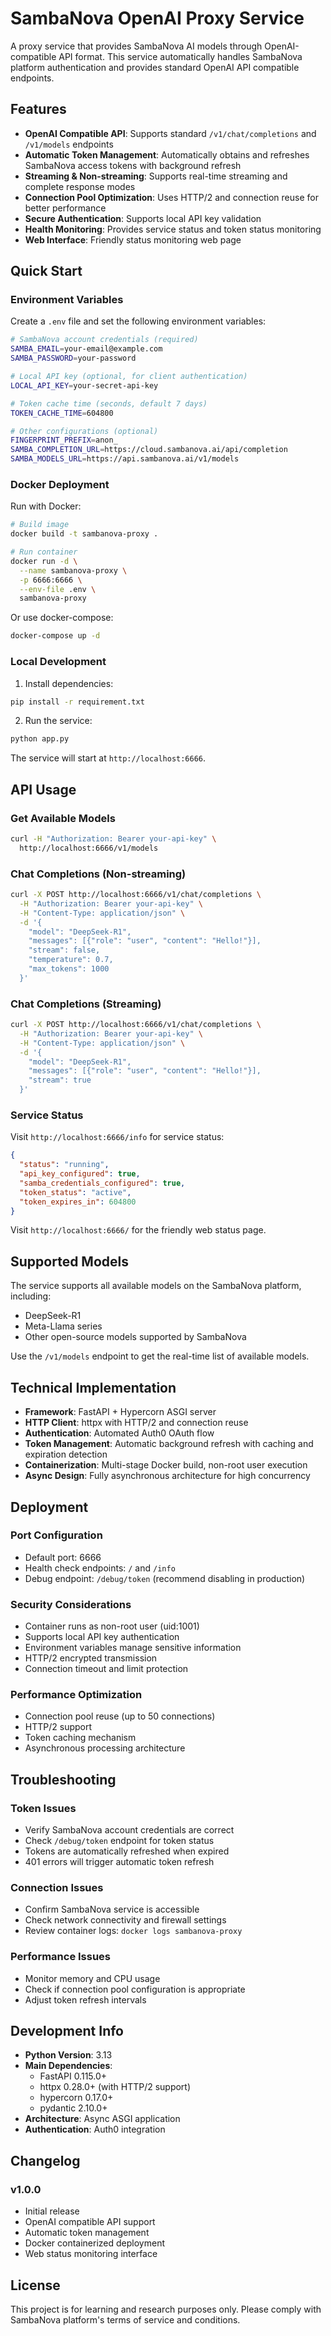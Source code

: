 # SambaNova OpenAI Proxy Service

A proxy service that provides SambaNova AI models through OpenAI-compatible API format. This service automatically handles SambaNova platform authentication and provides standard OpenAI API compatible endpoints.

## Features

- **OpenAI Compatible API**: Supports standard `/v1/chat/completions` and `/v1/models` endpoints
- **Automatic Token Management**: Automatically obtains and refreshes SambaNova access tokens with background refresh
- **Streaming & Non-streaming**: Supports real-time streaming and complete response modes
- **Connection Pool Optimization**: Uses HTTP/2 and connection reuse for better performance
- **Secure Authentication**: Supports local API key validation
- **Health Monitoring**: Provides service status and token status monitoring
- **Web Interface**: Friendly status monitoring web page

## Quick Start

### Environment Variables

Create a `.env` file and set the following environment variables:

```bash
# SambaNova account credentials (required)
SAMBA_EMAIL=your-email@example.com
SAMBA_PASSWORD=your-password

# Local API key (optional, for client authentication)
LOCAL_API_KEY=your-secret-api-key

# Token cache time (seconds, default 7 days)
TOKEN_CACHE_TIME=604800

# Other configurations (optional)
FINGERPRINT_PREFIX=anon_
SAMBA_COMPLETION_URL=https://cloud.sambanova.ai/api/completion
SAMBA_MODELS_URL=https://api.sambanova.ai/v1/models
```

### Docker Deployment

Run with Docker:

```bash
# Build image
docker build -t sambanova-proxy .

# Run container
docker run -d \
  --name sambanova-proxy \
  -p 6666:6666 \
  --env-file .env \
  sambanova-proxy
```

Or use docker-compose:

```bash
docker-compose up -d
```

### Local Development

1. Install dependencies:
```bash
pip install -r requirement.txt
```

2. Run the service:
```bash
python app.py
```

The service will start at `http://localhost:6666`.

## API Usage

### Get Available Models

```bash
curl -H "Authorization: Bearer your-api-key" \
  http://localhost:6666/v1/models
```

### Chat Completions (Non-streaming)

```bash
curl -X POST http://localhost:6666/v1/chat/completions \
  -H "Authorization: Bearer your-api-key" \
  -H "Content-Type: application/json" \
  -d '{
    "model": "DeepSeek-R1",
    "messages": [{"role": "user", "content": "Hello!"}],
    "stream": false,
    "temperature": 0.7,
    "max_tokens": 1000
  }'
```

### Chat Completions (Streaming)

```bash
curl -X POST http://localhost:6666/v1/chat/completions \
  -H "Authorization: Bearer your-api-key" \
  -H "Content-Type: application/json" \
  -d '{
    "model": "DeepSeek-R1",
    "messages": [{"role": "user", "content": "Hello!"}],
    "stream": true
  }'
```

### Service Status

Visit `http://localhost:6666/info` for service status:

```json
{
  "status": "running",
  "api_key_configured": true,
  "samba_credentials_configured": true,
  "token_status": "active",
  "token_expires_in": 604800
}
```

Visit `http://localhost:6666/` for the friendly web status page.

## Supported Models

The service supports all available models on the SambaNova platform, including:

- DeepSeek-R1
- Meta-Llama series
- Other open-source models supported by SambaNova

Use the `/v1/models` endpoint to get the real-time list of available models.

## Technical Implementation

- **Framework**: FastAPI + Hypercorn ASGI server
- **HTTP Client**: httpx with HTTP/2 and connection reuse
- **Authentication**: Automated Auth0 OAuth flow
- **Token Management**: Automatic background refresh with caching and expiration detection
- **Containerization**: Multi-stage Docker build, non-root user execution
- **Async Design**: Fully asynchronous architecture for high concurrency

## Deployment

### Port Configuration
- Default port: 6666
- Health check endpoints: `/` and `/info`
- Debug endpoint: `/debug/token` (recommend disabling in production)

### Security Considerations
- Container runs as non-root user (uid:1001)
- Supports local API key authentication
- Environment variables manage sensitive information
- HTTP/2 encrypted transmission
- Connection timeout and limit protection

### Performance Optimization
- Connection pool reuse (up to 50 connections)
- HTTP/2 support
- Token caching mechanism
- Asynchronous processing architecture

## Troubleshooting

### Token Issues
- Verify SambaNova account credentials are correct
- Check `/debug/token` endpoint for token status
- Tokens are automatically refreshed when expired
- 401 errors will trigger automatic token refresh

### Connection Issues
- Confirm SambaNova service is accessible
- Check network connectivity and firewall settings
- Review container logs: `docker logs sambanova-proxy`

### Performance Issues
- Monitor memory and CPU usage
- Check if connection pool configuration is appropriate
- Adjust token refresh intervals

## Development Info

- **Python Version**: 3.13
- **Main Dependencies**: 
  - FastAPI 0.115.0+
  - httpx 0.28.0+ (with HTTP/2 support)
  - hypercorn 0.17.0+
  - pydantic 2.10.0+
- **Architecture**: Async ASGI application
- **Authentication**: Auth0 integration

## Changelog

### v1.0.0
- Initial release
- OpenAI compatible API support
- Automatic token management
- Docker containerized deployment
- Web status monitoring interface

## License

This project is for learning and research purposes only. Please comply with SambaNova platform's terms of service and conditions.